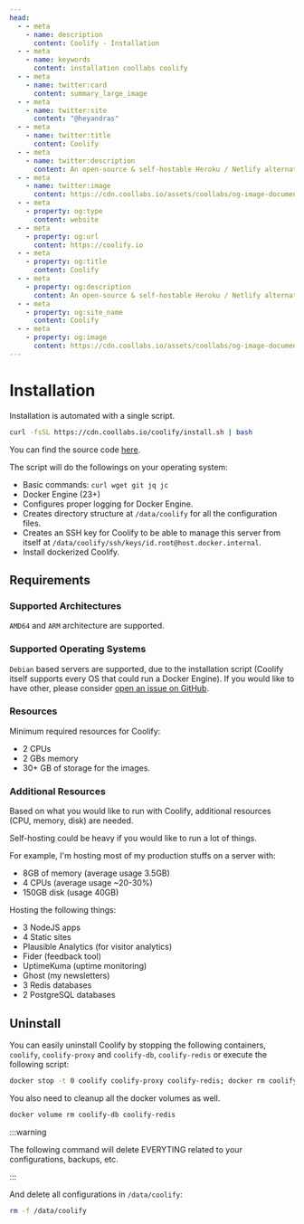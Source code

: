 ```yaml
---
head:
  - - meta
    - name: description
      content: Coolify - Installation
  - - meta
    - name: keywords
      content: installation coollabs coolify
  - - meta
    - name: twitter:card
      content: summary_large_image
  - - meta
    - name: twitter:site
      content: "@heyandras"
  - - meta
    - name: twitter:title
      content: Coolify
  - - meta
    - name: twitter:description
      content: An open-source & self-hostable Heroku / Netlify alternative.
  - - meta
    - name: twitter:image
      content: https://cdn.coollabs.io/assets/coollabs/og-image-documentation.png
  - - meta
    - property: og:type
      content: website
  - - meta
    - property: og:url
      content: https://coolify.io
  - - meta
    - property: og:title
      content: Coolify
  - - meta
    - property: og:description
      content: An open-source & self-hostable Heroku / Netlify alternative.
  - - meta
    - property: og:site_name
      content: Coolify
  - - meta
    - property: og:image
      content: https://cdn.coollabs.io/assets/coollabs/og-image-documentation.png
---
```


# Installation

Installation is automated with a single script.

```bash
curl -fsSL https://cdn.coollabs.io/coolify/install.sh | bash
```

You can find the source code [here](https://github.com/coollabsio/coolify/blob/main/scripts/install.sh).

The script will do the followings on your operating system:
- Basic commands: `curl wget git jq jc`
- Docker Engine (23+)
- Configures proper logging for Docker Engine.
- Creates directory structure at `/data/coolify` for all the configuration files.
- Creates an SSH key for Coolify to be able to manage this server from itself at `/data/coolify/ssh/keys/id.root@host.docker.internal`.
- Install dockerized Coolify.

## Requirements

### Supported Architectures

`AMD64` and `ARM` architecture are supported.

### Supported Operating Systems

`Debian` based servers are supported, due to the installation script (Coolify
itself supports every OS that could run a Docker Engine). If you would like to
have other, please consider
[open an issue on GitHub](https://github.com/coollabsio/coolify/issues/new).

### Resources

Minimum required resources for Coolify:

- 2 CPUs
- 2 GBs memory
- 30+ GB of storage for the images.

### Additional Resources

Based on what you would like to run with Coolify, additional resources (CPU, memory, disk) are needed.

Self-hosting could be heavy if you would like to run a lot of things.

For example, I'm hosting most of my production stuffs on a server with:

- 8GB of memory (average usage 3.5GB)
- 4 CPUs (average usage ~20-30%)
- 150GB disk (usage 40GB)

Hosting the following things:

- 3 NodeJS apps
- 4 Static sites
- Plausible Analytics (for visitor analytics)
- Fider (feedback tool)
- UptimeKuma (uptime monitoring)
- Ghost (my newsletters)
- 3 Redis databases
- 2 PostgreSQL databases


## Uninstall

You can easily uninstall Coolify by stopping the following containers,
`coolify`, `coolify-proxy` and `coolify-db`, `coolify-redis` or execute the following
script:

```bash
docker stop -t 0 coolify coolify-proxy coolify-redis; docker rm coolify coolify-proxy coolify-redis
```

You also need to cleanup all the docker volumes as well.

```bash
docker volume rm coolify-db coolify-redis
```

:::warning

The following command will delete EVERYTING related to your configurations, backups, etc.

:::

And delete all configurations in `/data/coolify`:

```bash
rm -f /data/coolify
```